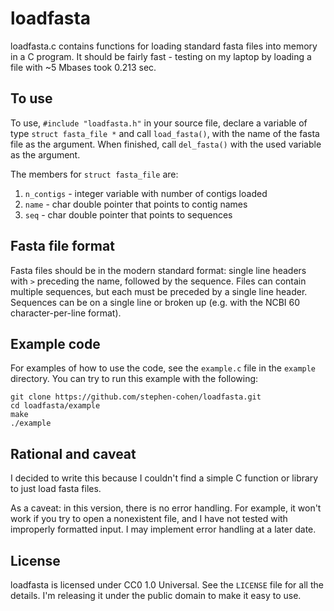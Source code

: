 # loadfasta

loadfasta.c contains functions for loading standard fasta files into memory in
a C program. It should be fairly fast - testing on my laptop by loading a file
with ~5 Mbases took 0.213 sec.

## To use

To use, `#include "loadfasta.h"` in your source file, declare a variable of type
`struct fasta_file *` and call `load_fasta()`, with the name of the fasta file
as the argument. When finished, call `del_fasta()` with the used variable as the
argument.

The members for `struct fasta_file` are:

1. `n_contigs` - integer variable with number of contigs loaded
2. `name` - char double pointer that points to contig names
3. `seq` - char double pointer that points to sequences

## Fasta file format

Fasta files should be in the modern standard format: single line headers with
`>` preceding the name, followed by the sequence. Files can contain multiple
sequences, but each must be preceded by a single line header. Sequences can be
on a single line or broken up (e.g. with the NCBI 60 character-per-line format).

## Example code

For examples of how to use the code, see the `example.c` file in the `example`
directory. You can try to run this example with the following:

```
git clone https://github.com/stephen-cohen/loadfasta.git
cd loadfasta/example
make
./example
```

## Rational and caveat

I decided to write this because I couldn't find a simple C function or library
to just load fasta files.

As a caveat: in this version, there is no error handling. For example, it won't
work if you try to open a nonexistent file, and I have not tested with
improperly formatted input. I may implement error handling at a later date.

## License

loadfasta is licensed under CC0 1.0 Universal. See the `LICENSE` file for all
the details. I'm releasing it under the public domain to make it easy to use.
